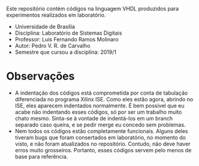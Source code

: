Este repositório contém códigos na linguagem VHDL produzidos para experimentos realizados em laboratório.
- Universidade de Brasília
- Disciplina: Laboratório de Sistemas Digitais
- Professor: Luís Fernando Ramos Molinaro
- Autor: Pedro V. R. de Carvalho
- Semestre que cursou a disciplina: 2019/1
# Observações
  - A indentação dos códigos está comprometida por conta de tabulação diferenciada no programa Xilinx ISE. Como eles estão agora, abrindo no ISE, eles aparecem indentados normalmente. É bem possível que eu acabe não indentando esses códigos, só por ser um trabalho muito chato mesmo. Sinta-se à vontade de indentá-los em um branch separado caso queira, e se pedir merge eu concedo sem problemas.
  - Nem todos os códigos estão completamente funcionais. Alguns deles tiveram bugs que foram consertados em laboratório, no momento do visto, e não foram atualizados no repositório. Contudo, não deve haver erros muito grosseiros. Portanto, esses códigos servem pelo menos de base para referência.
